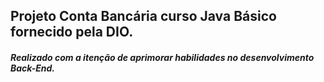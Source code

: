 ## Projeto Conta Bancária curso Java Básico fornecido pela DIO.

##### Realizado com a itenção de aprimorar habilidades no desenvolvimento Back-End.
